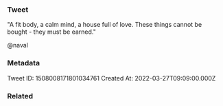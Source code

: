 ### Tweet
"A fit body, a calm mind, a house full of love. These things cannot be bought - they must be earned."

@naval

### Metadata
Tweet ID: 1508008171801034761
Created At: 2022-03-27T09:09:00.000Z

### Related

